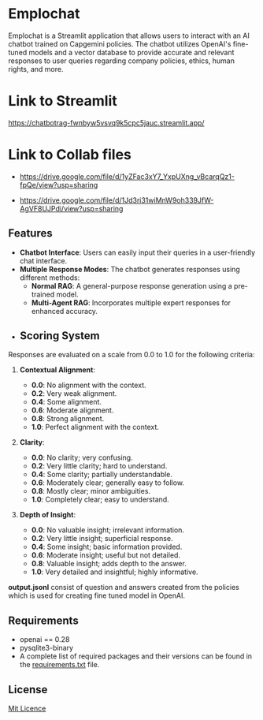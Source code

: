 # Emplochat

Emplochat is a Streamlit application that allows users to interact with an AI chatbot trained on Capgemini policies. The chatbot utilizes OpenAI's fine-tuned models and a vector database to provide accurate and relevant responses to user queries regarding company policies, ethics, human rights, and more. 

# Link to Streamlit

https://chatbotrag-fwnbyw5vsvq9k5cpc5jauc.streamlit.app/


# Link to Collab files

- https://drive.google.com/file/d/1yZFac3xY7_YxpUXng_vBcarqQz1-fpQe/view?usp=sharing

- https://drive.google.com/file/d/1Jd3ri31wiMnW9oh339JfW-AgVF8UJPdi/view?usp=sharing



## Features

- **Chatbot Interface**: Users can easily input their queries in a user-friendly chat interface.
- **Multiple Response Modes**: The chatbot generates responses using different methods:
  - **Normal RAG**: A general-purpose response generation using a pre-trained model.
  - **Multi-Agent RAG**: Incorporates multiple expert responses for enhanced accuracy.
- ## Scoring System

Responses are evaluated on a scale from 0.0 to 1.0 for the following criteria:

1. **Contextual Alignment**: 
   - **0.0**: No alignment with the context.
   - **0.2**: Very weak alignment.
   - **0.4**: Some alignment.
   - **0.6**: Moderate alignment.
   - **0.8**: Strong alignment.
   - **1.0**: Perfect alignment with the context.

2. **Clarity**:
   - **0.0**: No clarity; very confusing.
   - **0.2**: Very little clarity; hard to understand.
   - **0.4**: Some clarity; partially understandable.
   - **0.6**: Moderately clear; generally easy to follow.
   - **0.8**: Mostly clear; minor ambiguities.
   - **1.0**: Completely clear; easy to understand.

3. **Depth of Insight**:
   - **0.0**: No valuable insight; irrelevant information.
   - **0.2**: Very little insight; superficial response.
   - **0.4**: Some insight; basic information provided.
   - **0.6**: Moderate insight; useful but not detailed.
   - **0.8**: Valuable insight; adds depth to the answer.
   - **1.0**: Very detailed and insightful; highly informative.


**output.jsonl** consist of question and answers created from the policies which is used for creating fine tuned model in OpenAI.


## Requirements

- openai == 0.28
- pysqlite3-binary
- A complete list of required packages and their versions can be found in the [requirements.txt](requirements.txt) file.

## License
[Mit Licence](LICENSE)
